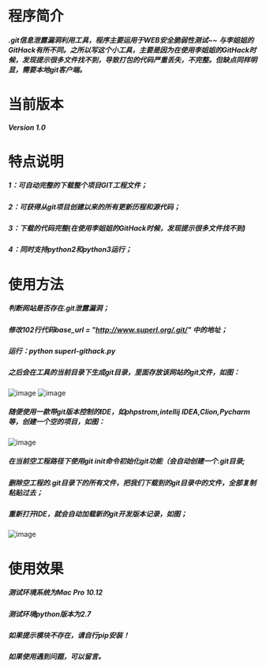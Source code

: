 # 程序简介
##### .git信息泄露漏洞利用工具，程序主要运用于WEB安全脆弱性测试~~ 与李姐姐的GitHack有所不同。之所以写这个小工具，主要是因为在使用李姐姐的GitHack时候，发现提示很多文件找不到，导致打包的代码严重丢失，不完整。但缺点同样明显，需要本地git客户端。


# 当前版本
##### Version 1.0
  
# 特点说明
#####  1：可自动完整的下载整个项目GIT工程文件；
#####  2：可获得从git项目创建以来的所有更新历程和源代码；
#####  3：下载的代码完整(在使用李姐姐的GitHack时候，发现提示很多文件找不到)
#####  4：同时支持python2和python3运行；

# 使用方法
##### 判断网站是否存在.git泄露漏洞；
##### 修改102行代码base_url = "http://www.superl.org/.git/" 中的地址；
##### 运行：python superl-githack.py
##### 之后会在工具的当前目录下生成git目录，里面存放该网站的git文件，如图：
![image](https://github.com/super-l/superl-githack/blob/master/test1.png)
![image](https://github.com/super-l/superl-githack/blob/master/test2.png)
##### 随便使用一款带git版本控制的IDE，如phpstrom,intellij IDEA,Clion,Pycharm等，创建一个空的项目，如图：
![image](https://github.com/super-l/superl-githack/blob/master/test3.png)
##### 在当前空工程路径下使用git init命令初始化git功能（会自动创建一个.git目录;
##### 删除空工程的.git目录下的所有文件，把我们下载到的git目录中的文件，全部复制粘贴过去；
##### 重新打开IDE，就会自动加载新的git开发版本记录，如图；
![image](https://github.com/super-l/superl-githack/blob/master/test4.png)



# 使用效果
##### 测试环境系统为Mac Pro 10.12
##### 测试环境python版本为2.7
##### 如果提示模块不存在，请自行pip安装！
##### 如果使用遇到问题，可以留言。